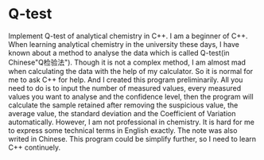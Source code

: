 # Q-test
Implement Q-test of analytical chemistry in C++.
  I am a beginner of C++. When learning analytical chemistry in the university these days, I have known about a method to analyse the data which is called Q-test(in Chinese"Q检验法"). Though it is not a complex method, I am almost mad when calculating the data with the help of my calculator. So it is normal for me to ask C++ for help. And I created this program preliminarily. All you need to do is to input the number of measured values, every measured values you want to analyse and the confidence level, then the program will calculate the sample retained after removing the suspicious value, the average value, the standard deviation and the Coefficient of Variation automatically.
  However, I am not professional in chemistry. It is hard for me to express some technical terms in English exactly. The note was also writed in Chinese. 
  This program could be simplify further, so I need to learn C++ continuely.
